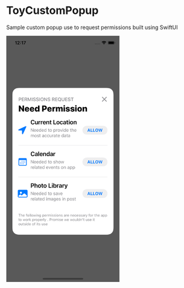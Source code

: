 # ToyCustomPopup

Sample custom popup use to request permissions built using SwiftUI

<img src="./images/demo.png" width="300"/>
